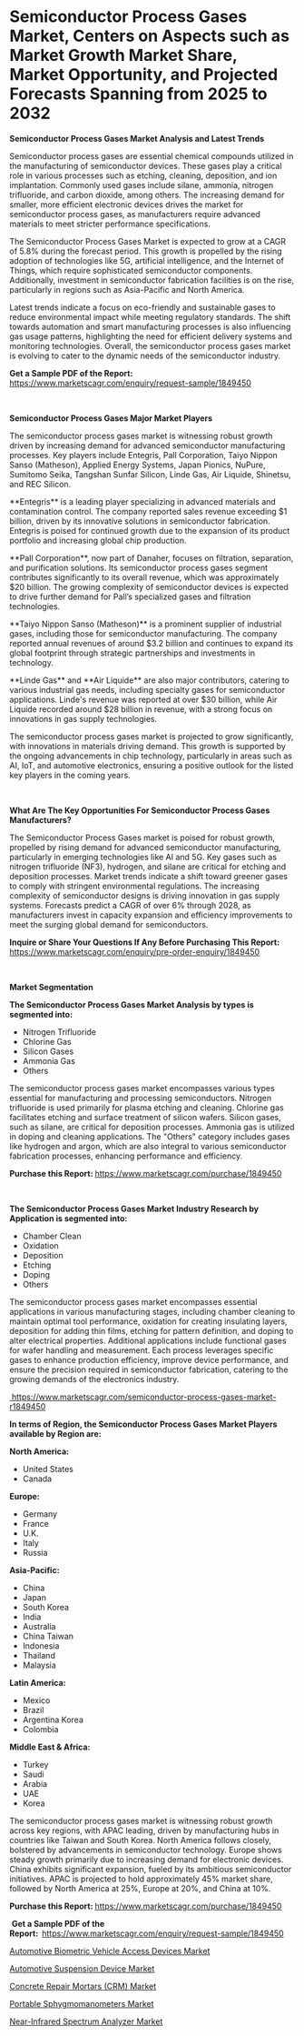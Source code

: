 <p><h1>Semiconductor Process Gases Market, Centers on Aspects such as Market Growth Market Share, Market Opportunity, and Projected Forecasts Spanning from 2025 to 2032</h1></p><p><strong>Semiconductor Process Gases Market Analysis and Latest Trends</strong></p>
<p><p>Semiconductor process gases are essential chemical compounds utilized in the manufacturing of semiconductor devices. These gases play a critical role in various processes such as etching, cleaning, deposition, and ion implantation. Commonly used gases include silane, ammonia, nitrogen trifluoride, and carbon dioxide, among others. The increasing demand for smaller, more efficient electronic devices drives the market for semiconductor process gases, as manufacturers require advanced materials to meet stricter performance specifications.</p><p>The Semiconductor Process Gases Market is expected to grow at a CAGR of 5.8% during the forecast period. This growth is propelled by the rising adoption of technologies like 5G, artificial intelligence, and the Internet of Things, which require sophisticated semiconductor components. Additionally, investment in semiconductor fabrication facilities is on the rise, particularly in regions such as Asia-Pacific and North America. </p><p>Latest trends indicate a focus on eco-friendly and sustainable gases to reduce environmental impact while meeting regulatory standards. The shift towards automation and smart manufacturing processes is also influencing gas usage patterns, highlighting the need for efficient delivery systems and monitoring technologies. Overall, the semiconductor process gases market is evolving to cater to the dynamic needs of the semiconductor industry.</p></p>
<p><strong>Get a Sample PDF of the Report:&nbsp;</strong> <a href="https://www.marketscagr.com/enquiry/request-sample/1849450?utm_campaign=2246&utm_medium=2&utm_source=Github&utm_content=ia&utm_term=30012025&utm_id=semiconductor-process-gases">https://www.marketscagr.com/enquiry/request-sample/1849450</a></p>
<p>&nbsp;</p>
<p><strong>Semiconductor Process Gases Major Market Players</strong></p>
<p><p>The semiconductor process gases market is witnessing robust growth driven by increasing demand for advanced semiconductor manufacturing processes. Key players include Entegris, Pall Corporation, Taiyo Nippon Sanso (Matheson), Applied Energy Systems, Japan Pionics, NuPure, Sumitomo Seika, Tangshan Sunfar Silicon, Linde Gas, Air Liquide, Shinetsu, and REC Silicon.</p><p>**Entegris** is a leading player specializing in advanced materials and contamination control. The company reported sales revenue exceeding $1 billion, driven by its innovative solutions in semiconductor fabrication. Entegris is poised for continued growth due to the expansion of its product portfolio and increasing global chip production.</p><p>**Pall Corporation**, now part of Danaher, focuses on filtration, separation, and purification solutions. Its semiconductor process gases segment contributes significantly to its overall revenue, which was approximately $20 billion. The growing complexity of semiconductor devices is expected to drive further demand for Pall’s specialized gases and filtration technologies.</p><p>**Taiyo Nippon Sanso (Matheson)** is a prominent supplier of industrial gases, including those for semiconductor manufacturing. The company reported annual revenues of around $3.2 billion and continues to expand its global footprint through strategic partnerships and investments in technology.</p><p>**Linde Gas** and **Air Liquide** are also major contributors, catering to various industrial gas needs, including specialty gases for semiconductor applications. Linde's revenue was reported at over $30 billion, while Air Liquide recorded around $28 billion in revenue, with a strong focus on innovations in gas supply technologies.</p><p>The semiconductor process gases market is projected to grow significantly, with innovations in materials driving demand. This growth is supported by the ongoing advancements in chip technology, particularly in areas such as AI, IoT, and automotive electronics, ensuring a positive outlook for the listed key players in the coming years.</p></p>
<p>&nbsp;</p>
<p><strong>What Are The Key Opportunities For Semiconductor Process Gases Manufacturers?</strong></p>
<p><p>The Semiconductor Process Gases market is poised for robust growth, propelled by rising demand for advanced semiconductor manufacturing, particularly in emerging technologies like AI and 5G. Key gases such as nitrogen trifluoride (NF3), hydrogen, and silane are critical for etching and deposition processes. Market trends indicate a shift toward greener gases to comply with stringent environmental regulations. The increasing complexity of semiconductor designs is driving innovation in gas supply systems. Forecasts predict a CAGR of over 6% through 2028, as manufacturers invest in capacity expansion and efficiency improvements to meet the surging global demand for semiconductors.</p></p>
<p><strong>Inquire or Share Your Questions If Any Before Purchasing This Report:</strong> <a href="https://www.marketscagr.com/enquiry/pre-order-enquiry/1849450?utm_campaign=2246&utm_medium=2&utm_source=Github&utm_content=ia&utm_term=30012025&utm_id=semiconductor-process-gases">https://www.marketscagr.com/enquiry/pre-order-enquiry/1849450</a></p>
<p>&nbsp;</p>
<p><strong>Market Segmentation</strong></p>
<p><strong>The Semiconductor Process Gases Market Analysis by types is segmented into:</strong></p>
<p><ul><li>Nitrogen Trifluoride</li><li>Chlorine Gas</li><li>Silicon Gases</li><li>Ammonia Gas</li><li>Others</li></ul></p>
<p><p>The semiconductor process gases market encompasses various types essential for manufacturing and processing semiconductors. Nitrogen trifluoride is used primarily for plasma etching and cleaning. Chlorine gas facilitates etching and surface treatment of silicon wafers. Silicon gases, such as silane, are critical for deposition processes. Ammonia gas is utilized in doping and cleaning applications. The "Others" category includes gases like hydrogen and argon, which are also integral to various semiconductor fabrication processes, enhancing performance and efficiency.</p></p>
<p><strong>Purchase this Report:&nbsp;</strong><a href="https://www.marketscagr.com/purchase/1849450?utm_campaign=2246&utm_medium=2&utm_source=Github&utm_content=ia&utm_term=30012025&utm_id=semiconductor-process-gases">https://www.marketscagr.com/purchase/1849450</a></p>
<p>&nbsp;</p>
<p><strong>The Semiconductor Process Gases Market Industry Research by Application is segmented into:</strong></p>
<p><ul><li>Chamber Clean</li><li>Oxidation</li><li>Deposition</li><li>Etching</li><li>Doping</li><li>Others</li></ul></p>
<p><p>The semiconductor process gases market encompasses essential applications in various manufacturing stages, including chamber cleaning to maintain optimal tool performance, oxidation for creating insulating layers, deposition for adding thin films, etching for pattern definition, and doping to alter electrical properties. Additional applications include functional gases for wafer handling and measurement. Each process leverages specific gases to enhance production efficiency, improve device performance, and ensure the precision required in semiconductor fabrication, catering to the growing demands of the electronics industry.</p></p>
<p><a href="https://www.marketscagr.com/semiconductor-process-gases-market-r1849450?utm_campaign=2246&utm_medium=2&utm_source=Github&utm_content=ia&utm_term=30012025&utm_id=semiconductor-process-gases">&nbsp;https://www.marketscagr.com/semiconductor-process-gases-market-r1849450</a></p>
<p><strong>In terms of Region, the Semiconductor Process Gases Market Players available by Region are:</strong></p>
<p>
    <p> <strong> North America: </strong>
        <ul>
            <li>United States</li>
            <li>Canada</li>
        </ul>
        </p> 
    <p> <strong> Europe: </strong>
        <ul>
            <li>Germany</li>
            <li>France</li>
            <li>U.K.</li>
            <li>Italy</li>
            <li>Russia</li>
        </ul>
        </p> 
    <p> <strong> Asia-Pacific: </strong>
        <ul>
            <li>China</li>
            <li>Japan</li>
            <li>South Korea</li>
            <li>India</li>
            <li>Australia</li>
            <li>China Taiwan</li>
            <li>Indonesia</li>
            <li>Thailand</li>
            <li>Malaysia</li>
        </ul>
        </p> 
    <p> <strong> Latin America: </strong>
        <ul>
            <li>Mexico</li>
            <li>Brazil</li>
            <li>Argentina Korea</li>
            <li>Colombia</li>
        </ul>
        </p> 
    <p> <strong> Middle East & Africa: </strong>
        <ul>
            <li>Turkey</li>
            <li>Saudi</li>
            <li>Arabia</li>
            <li>UAE</li>
            <li>Korea</li>
        </ul>
    </p>
    </p>
<p><p>The semiconductor process gases market is witnessing robust growth across key regions, with APAC leading, driven by manufacturing hubs in countries like Taiwan and South Korea. North America follows closely, bolstered by advancements in semiconductor technology. Europe shows steady growth primarily due to increasing demand for electronic devices. China exhibits significant expansion, fueled by its ambitious semiconductor initiatives. APAC is projected to hold approximately 45% market share, followed by North America at 25%, Europe at 20%, and China at 10%.</p></p>
<p><strong>Purchase this Report: </strong><a href="https://www.marketscagr.com/purchase/1849450?utm_campaign=2246&utm_medium=2&utm_source=Github&utm_content=ia&utm_term=30012025&utm_id=semiconductor-process-gases">https://www.marketscagr.com/purchase/1849450</a></p>
<p>&nbsp;<strong>Get a Sample PDF of the Report:&nbsp;&nbsp;</strong><a href="https://www.marketscagr.com/enquiry/request-sample/1849450?utm_campaign=2246&utm_medium=2&utm_source=Github&utm_content=ia&utm_term=30012025&utm_id=semiconductor-process-gases">https://www.marketscagr.com/enquiry/request-sample/1849450</a></p>
<p><strong></strong></p>
<p><p><a href="https://github.com/schwminh2001101/Market-Research-Report-List-1/blob/main/automotive-biometric-vehicle-access-devices-market.md?utm_campaign=2246&utm_medium=2&utm_source=Github&utm_content=ia&utm_term=30012025&utm_id=semiconductor-process-gases">Automotive Biometric Vehicle Access Devices Market</a></p><p><a href="https://github.com/triattwood9919/Market-Research-Report-List-1/blob/main/automotive-suspension-device-market.md?utm_campaign=2246&utm_medium=2&utm_source=Github&utm_content=ia&utm_term=30012025&utm_id=semiconductor-process-gases">Automotive Suspension Device Market</a></p><p><a href="https://www.linkedin.com/pulse/concrete-repair-mortars-crm-market-growth-outlook-global-z0a9f?utm_campaign=2246&utm_medium=2&utm_source=Github&utm_content=ia&utm_term=30012025&utm_id=semiconductor-process-gases">Concrete Repair Mortars (CRM) Market</a></p><p><a href="https://www.linkedin.com/pulse/in-depth-investigation-portable-sphygmomanometers-market-projected-vkxwf?utm_campaign=2246&utm_medium=2&utm_source=Github&utm_content=ia&utm_term=30012025&utm_id=semiconductor-process-gases">Portable Sphygmomanometers Market</a></p><p><a href="https://www.linkedin.com/pulse/global-near-infrared-spectrum-analyzer-market-trends-insights-pc8te?utm_campaign=2246&utm_medium=2&utm_source=Github&utm_content=ia&utm_term=30012025&utm_id=semiconductor-process-gases">Near-Infrared Spectrum Analyzer Market</a></p></p>
